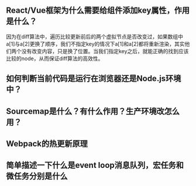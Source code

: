 ## React/Vue框架为什么需要给组件添加key属性，作用是什么？

因为在diff算法中，遍历比较更新前后的两个虚拟节点是否改变过，如果数组中a[1]与a[2]更换了顺序，我们不指定key的情况下a[1]和a[2]都将重新渲染，其实他们两个没有改变内容，只是换了位置。当我们指定key之后，就能正确的找到应该比较的node，从而保证diff算法的高效性。



## 如何判断当前代码是运行在浏览器还是Node.js环境中？



## Sourcemap是什么？有什么作用？生产环境改怎么用？



## Webpack的热更新原理



##  简单描述一下什么是event loop消息队列，宏任务和微任务分别是什么



